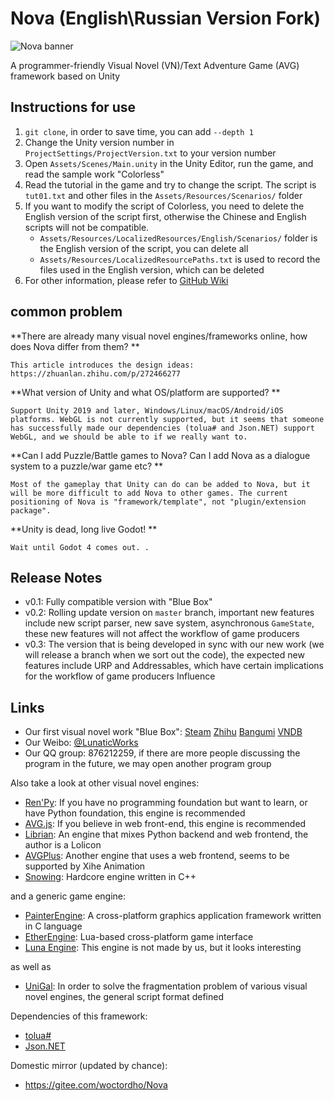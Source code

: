 # Nova (English\Russian Version Fork)

![Nova banner](https://github.com/Lunatic-Works/Nova/wiki/img/nova_banner.png)

A programmer-friendly Visual Novel (VN)/Text Adventure Game (AVG) framework based on Unity

## Instructions for use

1. `git clone`, in order to save time, you can add `--depth 1`
2. Change the Unity version number in `ProjectSettings/ProjectVersion.txt` to your version number
3. Open `Assets/Scenes/Main.unity` in the Unity Editor, run the game, and read the sample work "Colorless"
4. Read the tutorial in the game and try to change the script. The script is `tut01.txt` and other files in the `Assets/Resources/Scenarios/` folder
5. If you want to modify the script of Colorless, you need to delete the English version of the script first, otherwise the Chinese and English scripts will not be compatible.
    * `Assets/Resources/LocalizedResources/English/Scenarios/` folder is the English version of the script, you can delete all
    * `Assets/Resources/LocalizedResourcePaths.txt` is used to record the files used in the English version, which can be deleted
6. For other information, please refer to [GitHub Wiki](https://github.com/Lunatic-Works/Nova/wiki/)

## common problem

**There are already many visual novel engines/frameworks online, how does Nova differ from them? **

    This article introduces the design ideas: https://zhuanlan.zhihu.com/p/272466277

**What version of Unity and what OS/platform are supported? **

    Support Unity 2019 and later, Windows/Linux/macOS/Android/iOS platforms. WebGL is not currently supported, but it seems that someone has successfully made our dependencies (tolua# and Json.NET) support WebGL, and we should be able to if we really want to.

**Can I add Puzzle/Battle games to Nova? Can I add Nova as a dialogue system to a puzzle/war game etc? **

    Most of the gameplay that Unity can do can be added to Nova, but it will be more difficult to add Nova to other games. The current positioning of Nova is "framework/template", not "plugin/extension package".

**Unity is dead, long live Godot! **

    Wait until Godot 4 comes out. .

## Release Notes

* v0.1: Fully compatible version with "Blue Box"
* v0.2: Rolling update version on `master` branch, important new features include new script parser, new save system, asynchronous `GameState`, these new features will not affect the workflow of game producers
* v0.3: The version that is being developed in sync with our new work (we will release a branch when we sort out the code), the expected new features include URP and Addressables, which have certain implications for the workflow of game producers Influence

## Links

* Our first visual novel work "Blue Box": [Steam](https://store.steampowered.com/app/1131740) [Zhihu](https://www.zhihu.com/question/409724349 ) [Bangumi](https://bgm.tv/subject/311066) [VNDB](https://vndb.org/v26506)
* Our Weibo: [@LunaticWorks](https://weibo.com/LunaticWorks)
* Our QQ group: 876212259, if there are more people discussing the program in the future, we may open another program group

Also take a look at other visual novel engines:

* [Ren'Py](https://github.com/renpy/renpy): If you have no programming foundation but want to learn, or have Python foundation, this engine is recommended
* [AVG.js](https://github.com/avgjs/avg-core): If you believe in web front-end, this engine is recommended
* [Librian](https://github.com/RimoChan/Librian): An engine that mixes Python backend and web frontend, the author is a Lolicon
* [AVGPlus](https://github.com/avg-plus/avg.renderer): Another engine that uses a web frontend, seems to be supported by Xihe Animation
* [Snowing](https://github.com/Strrationalism/Snowing): Hardcore engine written in C++

and a generic game engine:

* [PainterEngine](https://github.com/matrixcascade/PainterEngine): A cross-platform graphics application framework written in C language
* [EtherEngine](https://github.com/EtherProject/EtherEngine): Lua-based cross-platform game interface
* [Luna Engine](https://github.com/JX-Master/Luna-Engine-0.6): This engine is not made by us, but it looks interesting

as well as

* [UniGal](https://github.com/Uni-Gal/UniGal-Script): In order to solve the fragmentation problem of various visual novel engines, the general script format defined

Dependencies of this framework:

* [tolua#](https://github.com/topameng/tolua)
* [Json.NET](https://github.com/JamesNK/Newtonsoft.Json)

Domestic mirror (updated by chance):

* https://gitee.com/woctordho/Nova